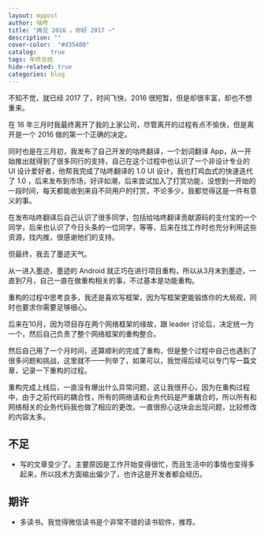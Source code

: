 ```yaml
---
layout: mypost
author: 咕咚
title: "再见 2016 ，你好 2017 ~"
description: ""
cover-color:  "#d35400"
catalog:    true
tags: 年终总结
hide-related: true
categories: blog 
---
```


不知不觉，就已经 2017 了，时间飞快，2016 很短暂，但是却很丰富，却也不想重来。

在 16 年三月时我最终离开了我的上家公司，尽管离开的过程有点不愉快，但是离开是一个 2016 做的第一个正确的决定。

同时也是在三月初，我发布了自己开发的咕咚翻译，一个划词翻译 App，从一开始推出就得到了很多同行的支持，自己在这个过程中也认识了一个非设计专业的 UI 设计爱好者，他帮我完成了咕咚翻译的 1.0 UI 设计，我也打鸡血式的快速迭代了 1.0 ，后来发布到市场，好评如潮，后来尝试加入了打赏功能，没想到一开始的一段时间，每天都能收到来自不同用户的打赏，不论多少，我都觉得这是一件有意义的事。

在发布咕咚翻译后自己认识了很多同学，包括给咕咚翻译贡献源码的支付宝的一个同学，后来也认识了今日头条的一位同学，等等，后来在找工作时也充分利用这些资源，找内推，很感谢他们的支持。

但最终，我去了墨迹天气。

从一进入墨迹，墨迹的 Android 就正巧在进行项目重构，所以从3月末到墨迹，一直到7月，自己一直在做重构相关的事，不过基本是功能重构。

重构的过程中思考良多，我还是喜欢写框架，因为写框架更能锻炼你的大局观，同时也要求你需要足够细心。

后来在10月，因为项目存在两个网络框架的缘故，跟 leader 讨论后，决定统一为一个，然后自己负责了整个网络框架的重构整合。

然后自己用了一个月时间，还算顺利的完成了重构，但是整个过程中自己也遇到了很多问题和挑战，这里就不一一列举了，如果可以，我觉得后续可以专门写一篇文章，记录一下重构的过程。

重构完成上线后，一直没有爆出什么异常问题，这让我很开心，因为在重构过程中，由于之前代码的耦合性，所有的网络请和业务代码是严重耦合的，所以所有和网络相关的业务代码我也做了相应的更改。一直很担心这块会出现问题，比较修改的内容太多。


## 不足

* 写的文章变少了。主要原因是工作开始变得很忙，而且生活中的事情也变得多起来，所以技术方面输出偏少了，也许这是开发者都会经历。

## 期许

* 多读书。我觉得微信读书是个非常不错的读书软件，推荐。






